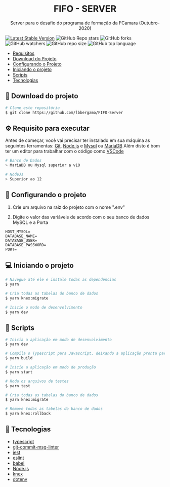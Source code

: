 <h1 align="center">FIFO - SERVER</h1>
<p align="center">Server para o desafio do programa de formação da FCamara (Outubro-2020) </p>

[![Latest Stable Version](https://img.shields.io/npm/v/yarn.svg)](https://www.npmjs.com/package/yarn)
![GitHub Repo stars](https://img.shields.io/github/stars/lbbergamo/FIFO-Server?style=social)
![GitHub forks](https://img.shields.io/github/forks/lbbergamo/FIFO-Server?style=social)
![GitHub watchers](https://img.shields.io/github/watchers/lbbergamo/FIFO-Server?style=social)
![GitHub repo size](https://img.shields.io/github/repo-size/lbbergamo/FIFO-Server)
![GitHub top language](https://img.shields.io/github/languages/top/lbbergamo/FIFO-Server)
  
<!--ts-->
   * [Requisitos](#gear-requisito-para-executar)
   * [Download do Projeto](#paperclip-download-do-projeto)
   * [Configurando o Projeto](#floppy_disk-configurando-o-projeto)
   * [Iniciando o projeto](#computer-iniciando-o-projeto)
   * [Scripts](#memo-scripts)
   * [Tecnologias](#crystal_ball-tecnologias)
<!--te-->

## :paperclip: Download do projeto
```bash
# Clone este repositório
$ git clone https://github.com/lbbergamo/FIFO-Server
```


## :gear: Requisito para executar

Antes de começar, você vai precisar ter instalado em sua máquina as seguintes ferramentas:
[Git](https://git-scm.com), [Node.js](https://nodejs.org/en/) e [Mysql](https://www.mysql.com/products/workbench/) ou [MariaDB](https://mariadb.org/)
Além disto é bom ter um editor para trabalhar com o código como [VSCode](https://code.visualstudio.com/)

```bash
# Banco de Dados
> MariaDB ou Mysql superior a v10

# NodeJs 
> Superior ao 12
```


##  :floppy_disk: Configurando o projeto

1. Crie um arquivo na raiz do projeto com o nome ".env"

2. Digite o valor das variáveis de acordo com o seu banco de dados MySQL e a Porta
```
HOST_MYSQL=
DATABASE_NAME=
DATABASE_USER=
DATABASE_PASSWORD=
PORT=
```

## :computer: Iniciando o projeto
```bash
# Navegue até ele e instale todas as dependências
$ yarn

# Cria todas as tabelas do banco de dados
$ yarn knex:migrate

# Inicie o modo de desenvolvimento
$ yarn dev
```

## :memo: Scripts
```bash
# Inicia a aplicação em modo de desenvolvimento
$ yarn dev

# Compila o Typescript para Javascript, deixando a aplicação pronta para produção
$ yarn build

# Inicie a aplicação em modo de produção
$ yarn start

# Roda os arquivos de testes
$ yarn test

# Cria todas as tabelas do banco de dados
$ yarn knex:migrate

# Remove todas as tabelas do banco de dados
$ yarn knex:rollback 
```

## :crystal_ball: Tecnologias

- [typescript](https://www.typescriptlang.org/docs/)
- [git-commit-msg-linter](https://www.npmjs.com/package/git-commit-msg-linter)
- [jest](https://jestjs.io/)
- [eslint](https://eslint.org/)
- [babel](https://babeljs.io/)
- [Node.js](https://nodejs.org/en/)
- [knex](http://knexjs.org/)
- [dotenv](https://www.npmjs.com/package/dotenv) 